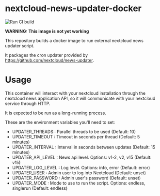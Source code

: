 # nextcloud-news-updater-docker

![Run CI build](https://github.com/aitorpazos/nextcloud-news-updater-docker/workflows/Run%20CI%20build/badge.svg)

**WARNING: This image is not yet working**

This repository builds a docker image to run external nextcloud news updater script.

It packages the cron updater provided by https://github.com/nextcloud/news-updater.

# Usage

This container will interact with your nextcloud installation through the nextcloud news application API, so it will
communicate with your nextcloud service through HTTP.

It is expected to be run as a long-running process.

These are the environment variables you'll need to set:

- UPDATER_THREADS   : Parallel threads to be used (Default: 10)
- UPDATER_TIMEOUT   : Timeout in seconds per thread (Default: 5 minutes)
- UPDATER_INTERVAL  : Interval in seconds between updates (Default: 15 minutes)
- UPDATER_API_LEVEL : News api level. Options: v1-2, v2, v15 (Default: v15)
- UPDATER_LOG_LEVEL : Log level. Options: info, error (Default: error)
- UPDATER_USER      : Admin user to log into Nextcloud (Default: unset)
- UPDATER_PASSWORD  : Admin user's password (Default: unset)
- UPDATER_MODE      : Mode to use to run the script. Options: endless, singlerun (Default: endless)
